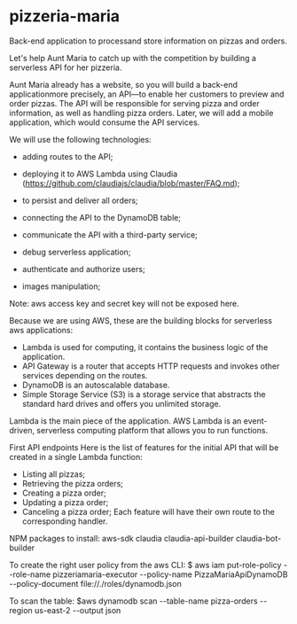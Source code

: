 # pizzeria-maria

Back-end application to processand store information on pizzas and orders.

Let's help Aunt Maria to catch up with the competition by building a serverless API for her pizzeria.

Aunt Maria already has a website, so you will build a back-end applicationmore precisely, an API—to enable her customers to preview and order pizzas.
The API will be responsible for serving pizza and order information, as well as handling pizza orders. Later, we will add a mobile application, which would
consume the API services.

We will use the following technologies:

- adding routes to the API;

- deploying it to AWS Lambda using Claudia (https://github.com/claudiajs/claudia/blob/master/FAQ.md);
- to persist and deliver all orders;
- connecting the API to the DynamoDB table;
- communicate the API with a third-party service;
- debug serverless application;
- authenticate and authorize users;
- images manipulation;

Note: aws access key and secret key will not be exposed here.

Because we are using AWS, these are the building blocks for serverless aws applications:

- Lambda is used for computing, it contains the business logic of the application.
- API Gateway is a router that accepts HTTP requests and invokes other services
  depending on the routes.
- DynamoDB is an autoscalable database.
- Simple Storage Service (S3) is a storage service that abstracts the standard hard
  drives and offers you unlimited storage.

Lambda is the main piece of the application.
AWS Lambda is an event-driven, serverless computing platform that allows you to
run functions.

First API endpoints
Here is the list of features for the initial API that will be created in a single Lambda function:

- Listing all pizzas;
- Retrieving the pizza orders;
- Creating a pizza order;
- Updating a pizza order;
- Canceling a pizza order;
  Each feature will have their own route to the corresponding handler.

NPM packages to install:
aws-sdk
claudia
claudia-api-builder
claudia-bot-builder

To create the right user policy from the aws CLI:
\$ aws iam put-role-policy --role-name pizzeriamaria-executor --policy-name PizzaMariaApiDynamoDB --policy-document file://./roles/dynamodb.json

To scan the table:
\$aws dynamodb scan --table-name pizza-orders --region us-east-2 --output json
